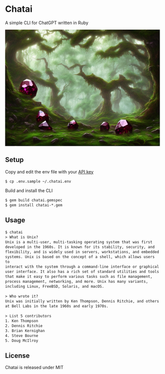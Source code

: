 # Chatai

A simple CLI for ChatGPT written in Ruby

![chatai](chatai.png)

## Setup

Copy and edit the env file with your [API key](https://platform.openai.com/account/api-keys)

    $ cp .env.sample ~/.chatai.env

Build and install the CLI

    $ gem build chatai.gemspec
    $ gem install chatai-*.gem

## Usage

    $ chatai
    > What is Unix?
    Unix is a multi-user, multi-tasking operating system that was first
    developed in the 1960s. It is known for its stability, security, and
    flexibility, and is widely used in servers, workstations, and embedded
    systems. Unix is based on the concept of a shell, which allows users to
    interact with the system through a command-line interface or graphical
    user interface. It also has a rich set of standard utilities and tools
    that make it easy to perform various tasks such as file management,
    process management, networking, and more. Unix has many variants,
    including Linux, FreeBSD, Solaris, and macOS.

    > Who wrote it?
    Unix was initially written by Ken Thompson, Dennis Ritchie, and others
    at Bell Labs in the late 1960s and early 1970s.

    > List 5 contributors
    1. Ken Thompson
    2. Dennis Ritchie
    3. Brian Kernighan
    4. Steve Bourne
    5. Doug McIlroy

## License

Chatai is released under MIT
